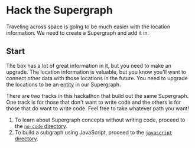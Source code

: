 # Hack the Supergraph

Traveling across space is going to be much easier with the location information. We need to create a Supergraph and add it in.

## Start

The box has a lot of great information in it, but you need to make an upgrade. The location information is valuable, but you know you'll want to connect other data with those locations in the future. You need to upgrade the locations to be an [entity] in our Supergraph.

There are two tracks in this hackathon that build out the same Supergraph. One track is for those that don't want to write code and the others is for those that do want to write code. Feel free to take whatever path you want!

1. To learn about Supergraph concepts without writing code, proceed to the [`no-code` directory](./no-code/README.md).
2. To build a subgraph using JavaScript, proceed to the [`javascript` directory](./javascript/README.md).

[entity]: https://www.apollographql.com/docs/federation/entities
